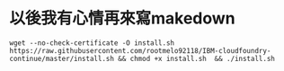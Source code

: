 # 以後我有心情再來寫makedown

```shell
wget --no-check-certificate -O install.sh https://raw.githubusercontent.com/rootmelo92118/IBM-cloudfoundry-continue/master/install.sh && chmod +x install.sh  && ./install.sh
```
